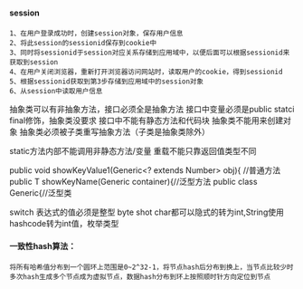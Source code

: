 #### session

	1、在用户登录成功时，创建session对象，保存用户信息
	2、将此session的sessionid保存到cookie中
	3、同时将sessionid于session对应关系存储到应用域中，以便后面可以根据sessionid来获取到session
	4、在用户关闭浏览器，重新打开浏览器访问网站时，读取用户的cookie，得到sessionid
	5、根据sessionid获取到第3步存储到应用域中的session对象
	6、从session中读取用户信息

抽象类可以有非抽象方法，接口必须全是抽象方法
接口中变量必须是public statci final修饰，抽象类没要求
接口中不能有静态方法和代码块
抽象类不能用来创建对象
抽象类必须被子类重写抽象方法（子类是抽象类除外）

static方法内部不能调用非静态方法/变量
重载不能只靠返回值类型不同

public void showKeyValue1(Generic<? extends Number> obj){  //普通方法
public <T extends Number> T showKeyName(Generic<T> container){//泛型方法
public class Generic<T extends Number>{//泛型类

switch 表达式的值必须是整型 byte shot char都可以隐式的转为int,String使用hashcode转为int值，枚举类型


#### 一致性hash算法：
	将所有哈希值分布到一个圆环上范围是0~2^32-1，将节点hash后分布到换上，当节点比较少时多次hash生成多个节点成为虚拟节点，数据hash分布到环上按照顺时针方向定位到节点
	

